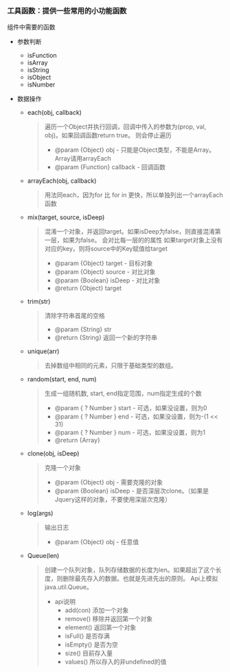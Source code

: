 ### 工具函数：提供一些常用的小功能函数
组件中需要的函数

+ 参数判断
  * isFunction
  * isArray
  * isString
  * isObject
  * isNumber

+ 数据操作
  * each(obj, callback)
    > 遍历一个Object并执行回调，回调中传入的参数为(prop, val, obj)。如果回调函数return true。
    > 则会停止遍历
    > * @param {Object} obj - 只能是Object类型，不能是Array。Array请用arrayEach
    > * @param {Function} callback - 回调函数

  * arrayEach(obj, callback)
    > 用法同each，因为for 比 for in 更快，所以单独列出一个arrayEach函数

  * mix(target, source, isDeep)
    > 混淆一个对象，并返回target。如果isDeep为false，则直接混淆第一层，如果为false。
    > 会对比每一层的的属性
    > 如果target对象上没有对应的key，则将source中的Key赋值给target
    > * @param {Object} target - 目标对象
    > * @param {Object} source - 对比对象
    > * @param {Boolean} isDeep - 对比对象
    > * @return {Object} target

  * trim(str)
    > 清除字符串首尾的空格
    > * @param {String} str
    > * @return {String} 返回一个新的字符串

  * unique(arr)
    > 去掉数组中相同的元素，只限于基础类型的数组。

  * random(start, end, num)
    > 生成一组随机数, start, end指定范围，num指定生成的个数
    > * @param { ? Number } start - 可选，如果没设置，则为0
    > * @param { ? Number } end - 可选，如果没设置，则为-(1 << 31)
    > * @param { ? Number } num - 可选，如果没设置，则为1
    > * @return {Array}

  * clone(obj, isDeep)
    > 克隆一个对象
    > * @param {Object} obj - 需要克隆的对象
    > * @param {Boolean} isDeep - 是否深层次clone。（如果是Jquery这样的对象，不要使用深层次克隆）

  * log(args)
    > 输出日志
    > * @param {Object} obj - 任意值
   

  * Queue(len)
    > 创建一个队列对象，队列存储数据的长度为len。如果超出了这个长度，则删除最先存入的数据。也就是先进先出的原则。
    > Api上模拟java.util.Queue。
    > * api说明
    >   + add(con)  添加一个对象
    >   + remove()  移除并返回第一个对象
    >   + element() 返回第一个对象
    >   + isFull()  是否存满
    >   + isEmpty() 是否为空
    >   + size()    目前存入量
    >   + values()  所以存入的非undefined的值